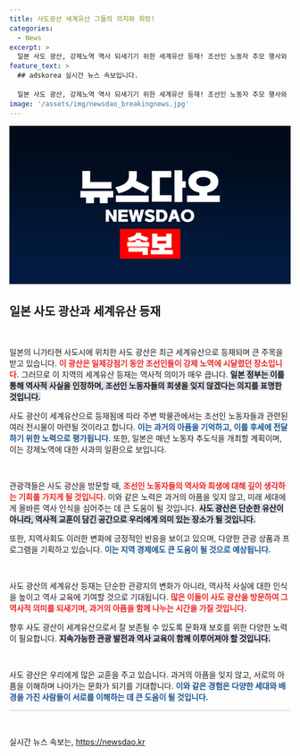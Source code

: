 ```yaml
---
title: 사도광산 세계유산 그들의 의지와 희망!
categories:
  - News
excerpt: >
  일본 사도 광산, 강제노역 역사 되새기기 위한 세계유산 등재! 조선인 노동자 추모 행사와 전시물 설치로 과거의 아픈 기억을 잊지 않겠다는 의지를 드러냅니다. 이 변화의 의미는? 클릭하여 상세히 알아보세요!
feature_text: >
  ## adskorea 실시간 뉴스 속보입니다.

  일본 사도 광산, 강제노역 역사 되새기기 위한 세계유산 등재! 조선인 노동자 추모 행사와 전시물 설치로 과거의 아픈 기억을 잊지 않겠다는 의지를 드러냅니다. 이 변화의 의미는? 클릭하여 상세히 알아보세요!
image: '/assets/img/newsdao_breakingnews.jpg'
---
```


<p><img src="/assets/img/newsdao_breakingnews.jpg" alt="adskorea 속보" /></p>

<h2 data-ke-size="size26">일본 사도 광산과 세계유산 등재</h2>

<p data-ke-size="size16">&nbsp;</p>

<p>일본의 니가타현 사도시에 위치한 사도 광산은 최근 세계유산으로 등재되며 큰 주목을 받고 있습니다. <b><span style="color: #ee2323;">이 광산은 일제강점기 동안 조선인들이 강제 노역에 시달렸던 장소입니다.</span></b> 그러므로 이 지역의 세계유산 등재는 역사적 의미가 매우 큽니다. <b><span style="background-color: #21538527;">일본 정부는 이를 통해 역사적 사실을 인정하며, 조선인 노동자들의 희생을 잊지 않겠다는 의지를 표명한 것입니다.</span></b></p>

<p>사도 광산이 세계유산으로 등재됨에 따라 주변 박물관에서는 조선인 노동자들과 관련된 여러 전시물이 마련될 것이라고 합니다. <b><span style="color: #1a5490;">이는 과거의 아픔을 기억하고, 이를 후세에 전달하기 위한 노력으로 평가됩니다.</span></b> 또한, 일본은 매년 노동자 추도식을 개최할 계획이며, 이는 강제노역에 대한 사과의 일환으로 보입니다. </p>

<p data-ke-size="size16">&nbsp;</p>

<p>관광객들은 사도 광산을 방문할 때, <b><span style="color: #ee2323;">조선인 노동자들의 역사와 희생에 대해 깊이 생각하는 기회를 가지게 될 것입니다.</span></b> 이와 같은 노력은 과거의 아픔을 잊지 않고, 미래 세대에게 올바른 역사 인식을 심어주는 데 큰 도움이 될 것입니다. <b><span style="background-color: #21538527;">사도 광산은 단순한 유산이 아니라, 역사적 교훈이 담긴 공간으로 우리에게 의미 있는 장소가 될 것입니다.</span></b> </p>

<p>또한, 지역사회도 이러한 변화에 긍정적인 반응을 보이고 있으며, 다양한 관광 상품과 프로그램을 기획하고 있습니다. <b><span style="color: #1a5490;">이는 지역 경제에도 큰 도움이 될 것으로 예상됩니다.</span></b> </p>

<p data-ke-size="size16">&nbsp;</p>

<p>사도 광산의 세계유산 등재는 단순한 관광지의 변화가 아니라, 역사적 사실에 대한 인식을 높이고 역사 교육에 기여할 것으로 기대됩니다. <b><span style="color: #ee2323;">많은 이들이 사도 광산을 방문하여 그 역사적 의미를 되새기며, 과거의 아픔을 함께 나누는 시간을 가질 것입니다.</span></b> </p>

<p>향후 사도 광산이 세계유산으로서 잘 보존될 수 있도록 문화재 보호를 위한 다양한 노력이 필요합니다. <b><span style="background-color: #21538527;">지속가능한 관광 발전과 역사 교육이 함께 이루어져야 할 것입니다.</span></b> </p>

<p data-ke-size="size16">&nbsp;</p>

<p>사도 광산은 우리에게 많은 교훈을 주고 있습니다. 과거의 아픔을 잊지 않고, 서로의 아픔을 이해하며 나아가는 문화가 되기를 기대합니다. <b><span style="color: #1a5490;">이와 같은 경험은 다양한 세대와 배경을 가진 사람들이 서로를 이해하는 데 큰 도움이 될 것입니다.</span></b> </p>

<hr style="height:1px; border:none; background-color:#ccc;"/>

<p data-ke-size="size16">&nbsp;</p>
실시간 뉴스 속보는, <a href="https://newsdao.kr" rel="dofollow">https://newsdao.kr</a>


